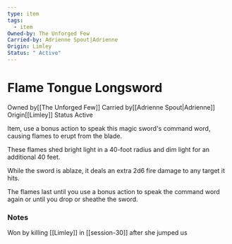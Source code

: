 ```yaml
---
type: item
tags:
  - item
Owned-by: The Unforged Few
Carried-by: Adrienne Spout|Adrienne
Origin: Limley
Status: " Active"
---
```


# Flame Tongue Longsword

<span class="dataview inline-field"><span class="inline-field-key">Owned by</span><span class="inline-field-value">[[The Unforged Few]]</span></span>
<span class="dataview inline-field"><span class="inline-field-key">Carried by</span><span class="inline-field-value">[[Adrienne Spout|Adrienne]]</span></span>
<span class="dataview inline-field"><span class="inline-field-key">Origin</span><span class="inline-field-value">[[Limley]]</span></span>
<span class="dataview inline-field"><span class="inline-field-key">Status</span><span class="inline-field-value"> Active</span></span>

Item, use a bonus action to speak this magic sword's command word, causing flames to erupt from the blade. 

These flames shed bright light in a 40-foot radius and dim light for an additional 40 feet. 

While the sword is ablaze, it deals an extra 2d6 fire damage to any target it hits. 

The flames last until you use a bonus action to speak the command word again or until you drop or sheathe the sword.

### Notes
Won by killing [[Limley]] in [[session-30]] after she jumped us 
